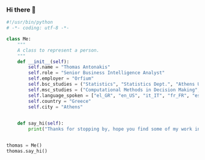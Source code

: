 ### Hi there 👋

<!--
**thomasantonakis/thomasantonakis** is a ✨ _special_ ✨ repository because its `README.md` (this file) appears on your GitHub profile.

Here are some ideas to get you started:

- 🔭 I’m currently working on ...
- 🌱 I’m currently learning ...
- 👯 I’m looking to collaborate on ...
- 🤔 I’m looking for help with ...
- 💬 Ask me about ...
- 📫 How to reach me: ...
- 😄 Pronouns: ...
- ⚡ Fun fact: ...
-->


```python 
#!/usr/bin/python
# -*- coding: utf-8 -*-

class Me:
    """
    A class to represent a person.
    """
    def __init__(self):
        self.name = "Thomas Antonakis"
        self.role = "Senior Business Intelligence Analyst"
        self.employer = "Orfium"
        self.bsc_studies = ("Statistics", "Statistics Dept.", "Athens University Of Economics & Business")
        self.msc_studies = ("Computational Methods in Decision Making", "Statistics Dept.", "Athens University Of Economics & Business")
        self.language_spoken = ["el_GR", "en_US", "it_IT", "fr_FR", "es_ES"]
        self.country = "Greece"
        self.city = "Athens"
        

    def say_hi(self):
        print("Thanks for stopping by, hope you find some of my work interesting!")


thomas = Me()
thomas.say_hi()
```

